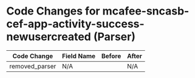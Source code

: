 # Code Changes for mcafee-sncasb-cef-app-activity-success-newusercreated (Parser)

| Code Change | Field Name | Before | After |
|-------------|------------|--------|-------|
| removed_parser | N/A |  | N/A |